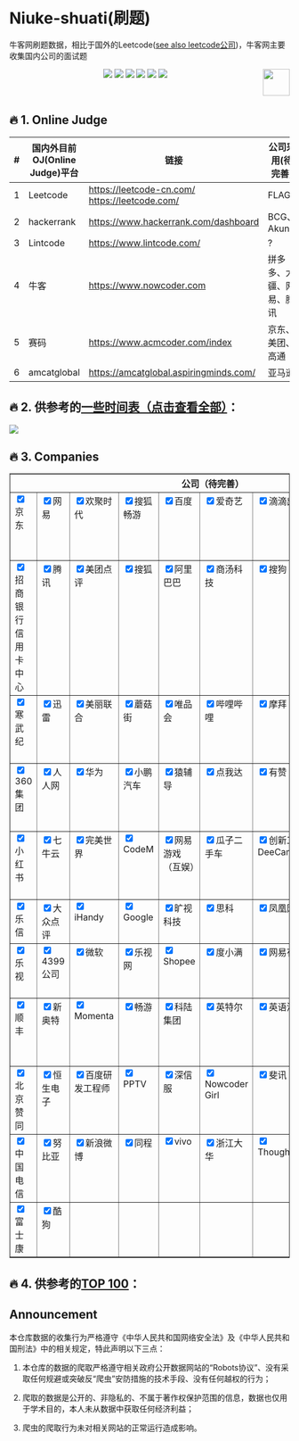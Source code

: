 # Niuke-shuati(刷题)
牛客网刷题数据，相比于国外的Leetcode([see also leetcode公司](https://github.com/elegantcoin/All_Leetcode_Q_20190610/blob/master/companies.md))，牛客网主要收集国内公司的面试题

<p align="center">
    <a href="https://github.com/elegantcoin/niuke-shuati"><img src="https://img.shields.io/badge/status-updating-brightgreen.svg"></a>
    <a href="https://github.com/python/cpython"><img src="https://img.shields.io/badge/Python-3.7-FF1493.svg"></a>
    <a href="https://github.com/elegantcoin/niuke-shuati"><img src="https://img.shields.io/badge/platform-Windows%7CLinux%7CmacOS-660066.svg"></a>
    <a href="https://opensource.org/licenses/mit-license.php"><img src="https://badges.frapsoft.com/os/mit/mit.svg"></a>
    <a href="https://github.com/elegantcoin/niuke-shuati/stargazers"><img src="https://img.shields.io/github/stars/elegantcoin/niuke-shuati.svg?logo=github"></a>
    <a href="https://github.com/elegantcoin/niuke-shuati/network/members"><img src="https://img.shields.io/github/forks/elegantcoin/niuke-shuati.svg?color=blue&logo=github"></a>
    <a href="https://www.python.org/"><img src="https://upload.wikimedia.org/wikipedia/commons/c/c3/Python-logo-notext.svg" align="right" height="48" width="48" ></a>
</p>
<br />

## :fire: 1. Online Judge

#|国内外目前OJ(Online Judge)平台| 链接|公司采用(待完善)
------|------|------|------
1|Leetcode|https://leetcode-cn.com/   https://leetcode.com/|FLAG?
2|hackerrank|https://www.hackerrank.com/dashboard|BCG、Akuna
3|Lintcode|https://www.lintcode.com/|?
4|牛客|https://www.nowcoder.com|拼多多、大疆、网易、腾讯
5|赛码|https://www.acmcoder.com/index|京东、美团、高通
6|amcatglobal|https://amcatglobal.aspiringminds.com/|亚马逊

## :fire: 2. 供参考的[**一些时间表（点击查看全部）**](https://github.com/elegantcoin/All_Leetcode_Q_20190610/blob/master/timeline.md)：

![](https://github.com/elegantcoin/All_Leetcode_Q_20190610/blob/master/111.png)

## :fire: 3. Companies

<table border="1">

<col width="5%">
<col width="5%">
<col width="5%">
<col width="5%">
<col width="5%">
<col width="5%">
<col width="5%">
<col width="5%">
<col width="5%">
<col width="5%">

<thead valign="bottom">
<tr ><th class="head" colspan="10">公司（待完善）</th>
</tr>
</thead>
<tbody valign="top">
<tr>

<td><input id="京东" alt="京东" checked=true type="checkbox" name="京东" />京东</td>
<td><input id="网易" alt="网易" checked=true type="checkbox" name="网易" />网易</td>
<td><input id="欢聚时代" alt="欢聚时代" checked=true type="checkbox" name="欢聚时代" />欢聚时代</td>
<td><input id="搜狐畅游" alt="搜狐畅游" checked=true type="checkbox" name="搜狐畅游" />搜狐畅游</td>
<td><input id="百度" alt="百度" checked=true type="checkbox" name="百度" />百度</td>
<td><input id="爱奇艺" alt="爱奇艺" checked=true type="checkbox" name="爱奇艺" />爱奇艺</td>
<td><input id="滴滴出行" alt="滴滴出行" checked=true type="checkbox" name="滴滴出行" />滴滴出行</td>
<td><input id="小米" alt="小米" checked=true type="checkbox" name="小米" />小米</td>
<td><input id="字节跳动" alt="字节跳动" checked=true type="checkbox" name="字节跳动" />字节跳动</td>
<td><input id="用友" alt="用友" checked=true type="checkbox" name="用友" />用友</td>

</tr>
<tr>

<td><input id="招商银行信用卡中心" alt="招商银行信用卡中心" checked=true type="checkbox" name="招商银行信用卡中心" />招商银行信用卡中心</td>
<td><input id="腾讯" alt="腾讯" checked=true type="checkbox" name="腾讯" />腾讯</td>
<td><input id="美团点评" alt="美团点评" checked=true type="checkbox" name="美团点评" />美团点评</td>
<td><input id="搜狐" alt="搜狐" checked=true type="checkbox" name="搜狐" />搜狐</td>
<td><input id="阿里巴巴" alt="阿里巴巴" checked=true type="checkbox" name="阿里巴巴" />阿里巴巴</td>
<td><input id="商汤科技" alt="商汤科技" checked=true type="checkbox" name="商汤科技" />商汤科技</td>
<td><input id="搜狗" alt="搜狗" checked=true type="checkbox" name="搜狗" />搜狗</td>
<td><input id="快手" alt="快手" checked=true type="checkbox" name="快手" />快手</td>
<td><input id="吉比特" alt="吉比特" checked=true type="checkbox" name="吉比特" />吉比特</td>
<td><input id="顺丰科技" alt="顺丰科技" checked=true type="checkbox" name="顺丰科技" />顺丰科技</td>

</tr>
<tr>

<td><input id="寒武纪" alt="寒武纪" checked=true type="checkbox" name="寒武纪" />寒武纪</td>
<td><input id="迅雷" alt="迅雷" checked=true type="checkbox" name="迅雷" />迅雷</td>
<td><input id="美丽联合" alt="美丽联合" checked=true type="checkbox" name="美丽联合" />美丽联合</td>
<td><input id="蘑菇街" alt="蘑菇街" checked=true type="checkbox" name="蘑菇街" />蘑菇街</td>
<td><input id="唯品会" alt="唯品会" checked=true type="checkbox" name="唯品会" />唯品会</td>
<td><input id="哔哩哔哩" alt="哔哩哔哩" checked=true type="checkbox" name="哔哩哔哩" />哔哩哔哩</td>
<td><input id="摩拜" alt="摩拜" checked=true type="checkbox" name="摩拜" />摩拜</td>
<td><input id="Paypal" alt="Paypal" checked=true type="checkbox" name="Paypal" />Paypal</td>
<td><input id="触宝科技" alt="触宝科技" checked=true type="checkbox" name="触宝科技" />触宝科技</td>
<td><input id="广联达" alt="广联达" checked=true type="checkbox" name="广联达" />广联达</td>

</tr>
<tr>

<td><input id="360集团" alt="360集团" checked=true type="checkbox" name="360集团" />360集团</td>
<td><input id="人人网" alt="人人网" checked=true type="checkbox" name="人人网" />人人网</td>
<td><input id="华为" alt="华为" checked=true type="checkbox" name="华为" />华为</td>
<td><input id="小鹏汽车" alt="小鹏汽车" checked=true type="checkbox" name="小鹏汽车" />小鹏汽车</td>
<td><input id="猿辅导" alt="猿辅导" checked=true type="checkbox" name="猿辅导" />猿辅导</td>
<td><input id="点我达" alt="点我达" checked=true type="checkbox" name="点我达" />点我达</td>
<td><input id="有赞" alt="有赞" checked=true type="checkbox" name="有赞" />有赞</td>
<td><input id="携程" alt="携程" checked=true type="checkbox" name="携程" />携程</td>
<td><input id="第四范式" alt="第四范式" checked=true type="checkbox" name="第四范式" />第四范式</td>
<td><input id="趋势科技" alt="趋势科技" checked=true type="checkbox" name="趋势科技" />趋势科技</td>

</tr>
<tr>

<td><input id="小红书" alt="小红书" checked=true type="checkbox" name="小红书" />小红书</td>
<td><input id="七牛云" alt="七牛云" checked=true type="checkbox" name="七牛云" />七牛云</td>
<td><input id="完美世界" alt="完美世界" checked=true type="checkbox" name="完美世界" />完美世界</td>
<td><input id="CodeM" alt="CodeM" checked=true type="checkbox" name="CodeM" />CodeM</td>
<td><input id="网易游戏（互娱）" alt="网易游戏（互娱）" checked=true type="checkbox" name="网易游戏（互娱）" />网易游戏（互娱）</td>
<td><input id="瓜子二手车" alt="瓜子二手车" checked=true type="checkbox" name="瓜子二手车" />瓜子二手车</td>
<td><input id="创新工场DeeCamp" alt="创新工场DeeCamp" checked=true type="checkbox" name="创新工场DeeCamp" />创新工场DeeCamp</td>
<td><input id="拼多多" alt="拼多多" checked=true type="checkbox" name="拼多多" />拼多多</td>
<td><input id="网易游戏" alt="网易游戏" checked=true type="checkbox" name="网易游戏" />网易游戏</td>
<td><input id="58同城" alt="58同城" checked=true type="checkbox" name="58同城" />58同城</td>

</tr>
<tr>

<td><input id="乐信" alt="乐信" checked=true type="checkbox" name="乐信" />乐信</td>
<td><input id="大众点评" alt="大众点评" checked=true type="checkbox" name="大众点评" />大众点评</td>
<td><input id="iHandy" alt="iHandy" checked=true type="checkbox" name="iHandy" />iHandy</td>
<td><input id="Google" alt="Google" checked=true type="checkbox" name="Google" />Google</td>
<td><input id="旷视科技" alt="旷视科技" checked=true type="checkbox" name="旷视科技" />旷视科技</td>
<td><input id="思科" alt="思科" checked=true type="checkbox" name="思科" />思科</td>
<td><input id="凤凰网" alt="凤凰网" checked=true type="checkbox" name="凤凰网" />凤凰网</td>
<td><input id="猎豹移动" alt="猎豹移动" checked=true type="checkbox" name="猎豹移动" />猎豹移动</td>
<td><input id="美图" alt="美图" checked=true type="checkbox" name="美图" />美图</td>
<td><input id="好未来" alt="好未来" checked=true type="checkbox" name="好未来" />好未来</td>

</tr>
<tr>

<td><input id="乐视" alt="乐视" checked=true type="checkbox" name="乐视" />乐视</td>
<td><input id="4399公司" alt="4399公司" checked=true type="checkbox" name="4399公司" />4399公司</td>
<td><input id="微软" alt="微软" checked=true type="checkbox" name="微软" />微软</td>
<td><input id="乐视网" alt="乐视网" checked=true type="checkbox" name="乐视网" />乐视网</td>
<td><input id="Shopee" alt="Shopee" checked=true type="checkbox" name="Shopee" />Shopee</td>
<td><input id="度小满" alt="度小满" checked=true type="checkbox" name="度小满" />度小满</td>
<td><input id="网易有道" alt="网易有道" checked=true type="checkbox" name="网易有道" />网易有道</td>
<td><input id="挖财" alt="挖财" checked=true type="checkbox" name="挖财" />挖财</td>
<td><input id="楚楚街" alt="楚楚街" checked=true type="checkbox" name="楚楚街" />楚楚街</td>
<td><input id="去哪儿" alt="去哪儿" checked=true type="checkbox" name="去哪儿" />去哪儿</td>

</tr>
<tr>

<td><input id="顺丰" alt="顺丰" checked=true type="checkbox" name="顺丰" />顺丰</td>
<td><input id="新奥特" alt="新奥特" checked=true type="checkbox" name="新奥特" />新奥特</td>
<td><input id="Momenta" alt="Momenta" checked=true type="checkbox" name="Momenta" />Momenta</td>
<td><input id="畅游" alt="畅游" checked=true type="checkbox" name="畅游" />畅游</td>
<td><input id="科陆集团" alt="科陆集团" checked=true type="checkbox" name="科陆集团" />科陆集团</td>
<td><input id="英特尔" alt="英特尔" checked=true type="checkbox" name="英特尔" />英特尔</td>
<td><input id="英语流利说" alt="英语流利说" checked=true type="checkbox" name="英语流利说" />英语流利说</td>
<td><input id="CVTE" alt="CVTE" checked=true type="checkbox" name="CVTE" />CVTE</td>
<td><input id="比格基地" alt="比格基地" checked=true type="checkbox" name="比格基地" />比格基地</td>
<td><input id="4399游戏" alt="4399游戏" checked=true type="checkbox" name="4399游戏" />4399游戏</td>

</tr>
<tr>

<td><input id="北京赞同" alt="北京赞同" checked=true type="checkbox" name="北京赞同" />北京赞同</td>
<td><input id="恒生电子" alt="恒生电子" checked=true type="checkbox" name="恒生电子" />恒生电子</td>
<td><input id="百度研发工程师" alt="百度研发工程师" checked=true type="checkbox" name="百度研发工程师" />百度研发工程师</td>
<td><input id="PPTV" alt="PPTV" checked=true type="checkbox" name="PPTV" />PPTV</td>
<td><input id="深信服" alt="深信服" checked=true type="checkbox" name="深信服" />深信服</td>
<td><input id="Nowcoder Girl" alt="Nowcoder Girl" checked=true type="checkbox" name="Nowcoder Girl" />Nowcoder Girl</td>
<td><input id="斐讯" alt="斐讯" checked=true type="checkbox" name="斐讯" />斐讯</td>
<td><input id="深圳锐明" alt="深圳锐明" checked=true type="checkbox" name="深圳锐明" />深圳锐明</td>
<td><input id="爱数科技" alt="爱数科技" checked=true type="checkbox" name="爱数科技" />爱数科技</td>
<td><input id="德邦" alt="德邦" checked=true type="checkbox" name="德邦" />德邦</td>

</tr>
<tr>

<td><input id="中国电信" alt="中国电信" checked=true type="checkbox" name="中国电信" />中国电信</td>
<td><input id="努比亚" alt="努比亚" checked=true type="checkbox" name="努比亚" />努比亚</td>
<td><input id="新浪微博" alt="新浪微博" checked=true type="checkbox" name="新浪微博" />新浪微博</td>
<td><input id="同程" alt="同程" checked=true type="checkbox" name="同程" />同程</td>
<td><input id="vivo" alt="vivo" checked=true type="checkbox" name="vivo" />vivo</td>
<td><input id="浙江大华" alt="浙江大华" checked=true type="checkbox" name="浙江大华" />浙江大华</td>
<td><input id="ThoughtWorks" alt="ThoughtWorks" checked=true type="checkbox" name="ThoughtWorks" />ThoughtWorks</td>
<td><input id="盛大游戏" alt="盛大游戏" checked=true type="checkbox" name="盛大游戏" />盛大游戏</td>
<td><input id="凹凸科技" alt="凹凸科技" checked=true type="checkbox" name="凹凸科技" />凹凸科技</td>
<td><input id="滴滴快的" alt="滴滴快的" checked=true type="checkbox" name="滴滴快的" />滴滴快的</td>

</tr>
<tr>

<td><input id="富士康" alt="富士康" checked=true type="checkbox" name="富士康" />富士康</td>
<td><input id="酷狗" alt="酷狗" checked=true type="checkbox" name="酷狗" />酷狗</td>
<td> </td>
<td> </td>
<td> </td>
<td> </td>
<td> </td>
<td> </td>
<td> </td>
<td> </td>

</tr>
</tbody>
</table>

## :fire: 4. 供参考的[**TOP 100**](https://github.com/elegantcoin/niuke-shuati/blob/master/Top100.md)：


## Announcement

本仓库数据的收集行为严格遵守《中华人民共和国网络安全法》及《中华人民共和国刑法》中的相关规定，特此声明以下三点：

1. 本仓库的数据的爬取严格遵守相关政府公开数据网站的“Robots协议”、没有采取任何规避或突破反“爬虫”安防措施的技术手段、没有任何越权的行为；

2. 爬取的数据是公开的、非隐私的、不属于著作权保护范围的信息，数据也仅用于学术目的，本人未从数据中获取任何经济利益；

3. 爬虫的爬取行为未对相关网站的正常运行造成影响。

